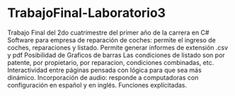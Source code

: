 # TrabajoFinal-Laboratorio3
Trabajo Final del 2do cuatrimestre del primer año de la carrera en C#
Software para empresa de reparación de coches: permite el ingreso de coches, reparaciones y listado.
Permite generar informes de extensión .csv y pdf
Posibilidad de Graficos de barras
Las condiciones de listado son por patente, por propietario, por reparacion, condiciones combinadas, etc.
Interactividad entre páginas pensada con lógica para que sea más dinámico.
Incorporación de audio: responde a computadoras con configuración en español y en inglés. Funciones explícitadas.
